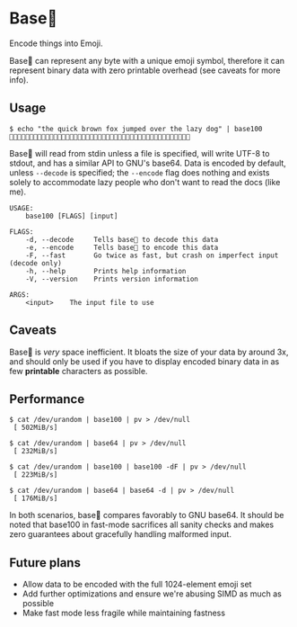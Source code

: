 # Base💯

Encode things into Emoji.

Base💯 can represent any byte with a unique emoji symbol, therefore it can
represent binary data with zero printable overhead (see caveats for more info).

## Usage

```
$ echo "the quick brown fox jumped over the lazy dog" | base100
👫👟👜🐗👨👬👠👚👢🐗👙👩👦👮👥🐗👝👦👯🐗👡👬👤👧👜👛🐗👦👭👜👩🐗👫👟👜🐗👣👘👱👰🐗👛👦👞🐁
```

Base💯 will read from stdin unless a file is specified, will write UTF-8 to
stdout, and has a similar API to GNU's base64. Data is encoded by default,
unless `--decode` is specified; the `--encode` flag does nothing and exists
solely to accommodate lazy people who don't want to read the docs (like me).

```
USAGE:
    base100 [FLAGS] [input]

FLAGS:
    -d, --decode     Tells base💯 to decode this data
    -e, --encode     Tells base💯 to encode this data
    -F, --fast       Go twice as fast, but crash on imperfect input (decode only)
    -h, --help       Prints help information
    -V, --version    Prints version information

ARGS:
    <input>    The input file to use
```

## Caveats

Base💯 is *very* space inefficient. It bloats the size of your data by around 3x,
and should only be used if you have to display encoded binary data in as few
__printable__ characters as possible.

## Performance

```
$ cat /dev/urandom | base100 | pv > /dev/null
 [ 502MiB/s]

$ cat /dev/urandom | base64 | pv > /dev/null
 [ 232MiB/s]

$ cat /dev/urandom | base100 | base100 -dF | pv > /dev/null
 [ 223MiB/s]

$ cat /dev/urandom | base64 | base64 -d | pv > /dev/null
 [ 176MiB/s]
```

In both scenarios, base💯 compares favorably to GNU base64. It should be noted
that base100 in fast-mode sacrifices all sanity checks and makes zero guarantees
about gracefully handling malformed input.

## Future plans

- Allow data to be encoded with the full 1024-element emoji set
- Add further optimizations and ensure we're abusing SIMD as much as possible
- Make fast mode less fragile while maintaining fastness
